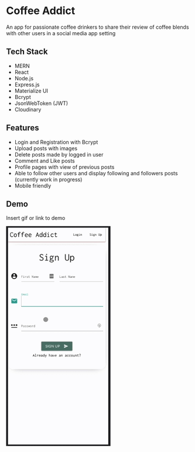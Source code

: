 # Coffee Addict

An app for passionate coffee drinkers to share their review of coffee blends with other users in a social media app setting


## Tech Stack

- MERN
- React
- Node.js
- Express.js
- Materialize UI
- Bcrypt
- JsonWebToken (JWT)
- Cloudinary 




## Features

- Login and Registration with Bcrypt
- Upload posts with images
- Delete posts made by logged in user
- Comment and Like posts
- Profile pages with view of previous posts
- Able to follow other users and display following and followers posts (currently work in progress)
- Mobile friendly


## Demo

Insert gif or link to demo

![demoPT1](assets/ezgif-1-b10d345d21.gif)